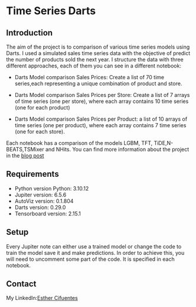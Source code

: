 # Time Series Darts

## Introduction
The aim of the project is to comparison of various time series models using Darts. I used a simulated sales time series data with the objective of predict the number of products sold the next year.
I structure the data with three different approaches, each of them you can see in a different notebook:
* Darts Model comparison Sales Prices: Create a list of 70 time series,each representing a unique combination of product and store.
* Darts Model comparison Sales Prices per Store: Create a list of 7 arrays of time series (one per store), where each array contains 10 time series (one for each product)

* Darts Model comparison Sales Prices per Product: a list of 10 arrays of time series (one per product), where each array contains 7 time series (one for each store).

Each notebook has a comparison of the models LGBM, TFT, TiDE,N-BEATS,TSMixer and NHits.
You can find more information about the project in the [blog post]()

## Requirements

* Python version Python: 3.10.12
* Jupiter version: 6.5.6
* AutoViz version: 0.1.804
* Darts version: 0.29.0
* Tensorboard version: 2.15.1

## Setup
Every Jupiter note can either use a trained model or change the code to train the model save it and make predictions. In order to achieve this, you will need to uncomment some part of the code. It is specified in each notebook.

## Contact

My LinkedIn:[Esther Cifuentes](https://www.linkedin.com/in/esther-cifuentes-70975b1/)

